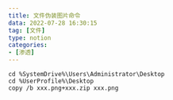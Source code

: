 ```yaml
---
title: 文件伪装图片命令
data: 2022-07-28 16:30:15
tag: [文件]
type: notion
categories:
- [渗透]
---
```

	cd %SystemDrive%\Users\Administrator\Desktop
	cd %UserProfile%\Desktop
	copy /b xxx.png+xxx.zip xxx.png


*<!-- more -->*